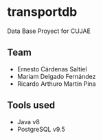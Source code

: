 # transportdb
Data Base Proyect for CUJAE

## Team
- Ernesto Cárdenas Saltiel
- Mariam Delgado Fernández
- Ricardo Arthuro Martín Pina

## Tools used
- Java v8
- PostgreSQL v9.5
